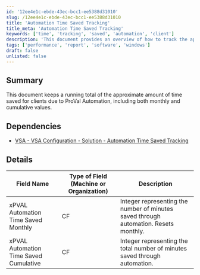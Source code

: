 ```yaml
---
id: '12ee4e1c-ebde-43ec-bcc1-ee5388d31010'
slug: /12ee4e1c-ebde-43ec-bcc1-ee5388d31010
title: 'Automation Time Saved Tracking'
title_meta: 'Automation Time Saved Tracking'
keywords: ['time', 'tracking', 'saved', 'automation', 'client']
description: 'This document provides an overview of how to track the approximate amount of time saved for clients due to ProVal Automation. It includes details on monthly and cumulative values, along with dependencies and field descriptions.'
tags: ['performance', 'report', 'software', 'windows']
draft: false
unlisted: false
---
```


## Summary

This document keeps a running total of the approximate amount of time saved for clients due to ProVal Automation, including both monthly and cumulative values.

## Dependencies

- [VSA - VSA Configuration - Solution - Automation Time Saved Tracking](<../../solutions/Automation Time Saved Tracking.md>)

## Details

| Field Name                             | Type of Field (Machine or Organization) | Description                                                        |
|----------------------------------------|-----------------------------------------|--------------------------------------------------------------------|
| xPVAL Automation Time Saved Monthly     | CF                                      | Integer representing the number of minutes saved through automation. Resets monthly. |
| xPVAL Automation Time Saved Cumulative  | CF                                      | Integer representing the total number of minutes saved through automation.    |



